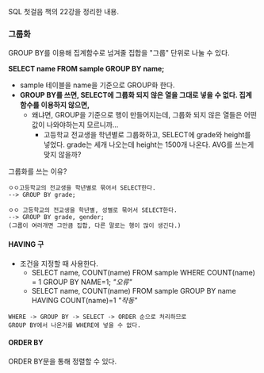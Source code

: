 SQL 첫걸음 책의 22강을 정리한 내용.

### 그룹화
GROUP BY를 이용해 집계함수로 넘겨줄 집합을 "그룹" 단위로 나눌 수 있다.

__SELECT name FROM sample GROUP BY name;__
- sample 테이블을 name을 기준으로 GROUP화 한다.
- __GROUP BY를 쓰면, SELECT에 그룹화 되지 않은 열을 그대로 넣을 수 없다. 집계함수를 이용하지 않으면,__
	- 왜냐면, GROUP을 기준으로 행이 만들어지는데, 그룹화 되지 않은 열들은 어떤 값이 나와야하는지 모르니까...
		- 고등학교 전교생을 학년별로 그룹화하고, SELECT에 grade와 height를 넣었다. grade는 세개 나오는데 height는 1500개 나온다. AVG를 쓰는게 맞지 않을까?

그룹화를 쓰는 이유?  
```
ㅇㅇ고등학교의 전교생을 학년별로 묶어서 SELECT한다.
--> GROUP BY grade;

ㅇㅇ 고등학교의 전교생을 학년별, 성별로 묶어서 SELECT한다.
--> GROUP BY grade, gender;
(그룹이 여러개면 그만큼 집합, 다른 말로는 행이 많이 생긴다.)
```

#### HAVING 구
- 조건을 지정할 때 사용한다.
	- SELECT name, COUNT(name) FROM sample
	WHERE COUNT(name) = 1 GROUP BY NAME=1; _"오류"_
	- SELECT name, COUNT(name) FROM sample
	GROUP BY name HAVING COUNT(name)=1 _"작동"_

```
WHERE -> GROUP BY -> SELECT -> ORDER 순으로 처리하므로
GROUP BY에서 나온거를 WHERE에 넣을 수 없다.
```

#### ORDER BY
ORDER BY문을 통해 정렬할 수 있다.